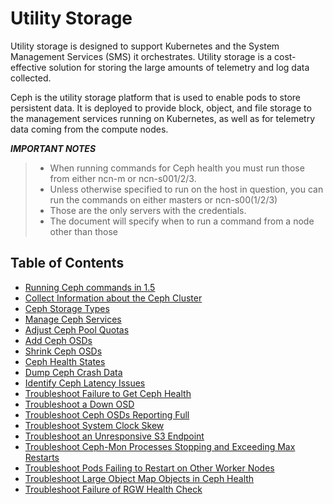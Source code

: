 # Utility Storage

Utility storage is designed to support Kubernetes and the System Management Services \(SMS\) it orchestrates. Utility storage is a cost-effective solution for storing the large amounts of telemetry and log data collected.

Ceph is the utility storage platform that is used to enable pods to store persistent data. It is deployed to provide block, object, and file storage to the management services running on Kubernetes, as well as for telemetry data coming from the compute nodes.

***IMPORTANT NOTES***
>
> - When running commands for Ceph health you must run those from either ncn-m or ncn-s001/2/3.  
> - Unless otherwise specified to run on the host in question, you can run the commands on either masters or ncn-s00(1/2/3)
> - Those are the only servers with the credentials.  
> - The document will specify when to run a command from a node other than those

## Table of Contents

- [Running Ceph commands in 1.5](cephadm-reference.md)
- [Collect Information about the Ceph Cluster](Collect_Information_About_the_Ceph_Cluster.md)  
- [Ceph Storage Types](Ceph_Storage_Types.md)
- [Manage Ceph Services](Manage_Ceph_Services.md)
- [Adjust Ceph Pool Quotas](Adjust_Ceph_Pool_Quotas.md)  
- [Add Ceph OSDs](Add_Ceph_OSDs.md)  
- [Shrink Ceph OSDs](Shrink_Ceph_OSDs.md)  
- [Ceph Health States](Ceph_Health_States.md)  
- [Dump Ceph Crash Data](Dump_Ceph_Crash_Data.md)  
- [Identify Ceph Latency Issues](Identify_Ceph_Latency_Issues.md)  
- [Troubleshoot Failure to Get Ceph Health](Troubleshoot_Failure_to_Get_Ceph_Health.md)  
- [Troubleshoot a Down OSD](Troubleshoot_a_Down_OSD.md)  
- [Troubleshoot Ceph OSDs Reporting Full](Troubleshoot_Ceph_OSDs_Reporting_Full.md)  
- [Troubleshoot System Clock Skew](Troubleshoot_System_Clock_Skew.md)  
- [Troubleshoot an Unresponsive S3 Endpoint](Troubleshoot_an_Unresponsive_S3_Endpoint.md)  
- [Troubleshoot Ceph-Mon Processes Stopping and Exceeding Max Restarts](Troubleshoot_Ceph-Mon_Processes_Stopping_and_Exceeding_Max_Restarts.md)  
- [Troubleshoot Pods Failing to Restart on Other Worker Nodes](Troubleshoot_Pods_Failing_to_Restart_on_Other_Worker_Nodes.md)  
- [Troubleshoot Large Object Map Objects in Ceph Health](Troubleshoot_Large_Object_Map_Objects_in_Ceph_Health.md)  
- [Troubleshoot Failure of RGW Health Check](Troubleshoot_RGW_Health_Check_Fail.md)

